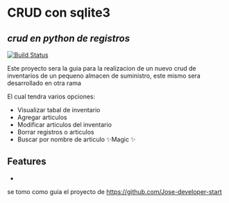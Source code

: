 # CRUD con sqlite3
## _crud en python de registros_



[![Build Status](https://travis-ci.org/joemccann/dillinger.svg?branch=master)](https://github.com/raynerrodriguezv)

Este proyecto sera la guia para la realizacion de un nuevo crud de inventarios de un pequeno almacen
de suministro, este mismo sera desarrollado en otra rama 

El cual tendra varios opciones:
- Visualizar tabal de inventario
- Agregar articulos
- Modificar articulos del inventario
- Borrar registros o articulos
- Buscar por nombre de articulo
✨Magic ✨

## Features

- 

se tomo como guia el proyecto de https://github.com/Jose-developer-start